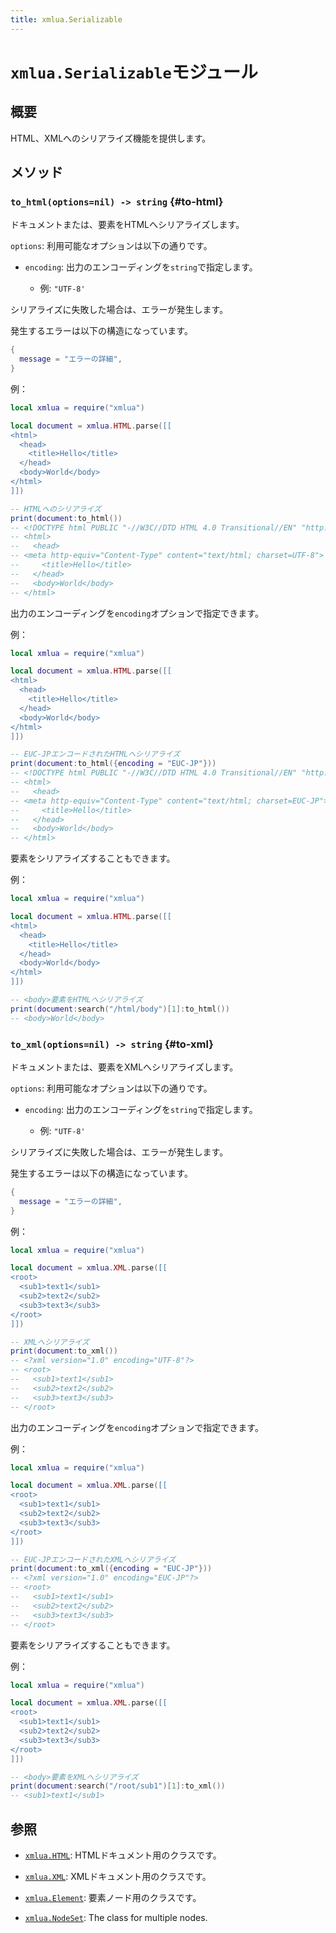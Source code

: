 ```yaml
---
title: xmlua.Serializable
---
```


# `xmlua.Serializable`モジュール

## 概要

HTML、XMLへのシリアライズ機能を提供します。

## メソッド

### `to_html(options=nil) -> string` {#to-html}

ドキュメントまたは、要素をHTMLへシリアライズします。

`options`: 利用可能なオプションは以下の通りです。

  * `encoding`: 出力のエンコーディングを`string`で指定します。

    * 例: `"UTF-8'`

シリアライズに失敗した場合は、エラーが発生します。

発生するエラーは以下の構造になっています。

```lua
{
  message = "エラーの詳細",
}
```

例：

```lua
local xmlua = require("xmlua")

local document = xmlua.HTML.parse([[
<html>
  <head>
    <title>Hello</title>
  </head>
  <body>World</body>
</html>
]])

-- HTMLへのシリアライズ
print(document:to_html())
-- <!DOCTYPE html PUBLIC "-//W3C//DTD HTML 4.0 Transitional//EN" "http://www.w3.org/TR/REC-html40/loose.dtd">
-- <html>
--   <head>
-- <meta http-equiv="Content-Type" content="text/html; charset=UTF-8">
--     <title>Hello</title>
--   </head>
--   <body>World</body>
-- </html>
```

出力のエンコーディングを`encoding`オプションで指定できます。

例：

```lua
local xmlua = require("xmlua")

local document = xmlua.HTML.parse([[
<html>
  <head>
    <title>Hello</title>
  </head>
  <body>World</body>
</html>
]])

-- EUC-JPエンコードされたHTMLへシリアライズ
print(document:to_html({encoding = "EUC-JP"}))
-- <!DOCTYPE html PUBLIC "-//W3C//DTD HTML 4.0 Transitional//EN" "http://www.w3.org/TR/REC-html40/loose.dtd">
-- <html>
--   <head>
-- <meta http-equiv="Content-Type" content="text/html; charset=EUC-JP">
--     <title>Hello</title>
--   </head>
--   <body>World</body>
-- </html>
```

要素をシリアライズすることもできます。

例：

```lua
local xmlua = require("xmlua")

local document = xmlua.HTML.parse([[
<html>
  <head>
    <title>Hello</title>
  </head>
  <body>World</body>
</html>
]])

-- <body>要素をHTMLへシリアライズ
print(document:search("/html/body")[1]:to_html())
-- <body>World</body>
```

### `to_xml(options=nil) -> string` {#to-xml}

ドキュメントまたは、要素をXMLへシリアライズします。

`options`: 利用可能なオプションは以下の通りです。

  * `encoding`: 出力のエンコーディングを`string`で指定します。

    * 例: `"UTF-8'`

シリアライズに失敗した場合は、エラーが発生します。

発生するエラーは以下の構造になっています。

```lua
{
  message = "エラーの詳細",
}
```

例：

```lua
local xmlua = require("xmlua")

local document = xmlua.XML.parse([[
<root>
  <sub1>text1</sub1>
  <sub2>text2</sub2>
  <sub3>text3</sub3>
</root>
]])

-- XMLへシリアライズ
print(document:to_xml())
-- <?xml version="1.0" encoding="UTF-8"?>
-- <root>
--   <sub1>text1</sub1>
--   <sub2>text2</sub2>
--   <sub3>text3</sub3>
-- </root>
```

出力のエンコーディングを`encoding`オプションで指定できます。

例：

```lua
local xmlua = require("xmlua")

local document = xmlua.XML.parse([[
<root>
  <sub1>text1</sub1>
  <sub2>text2</sub2>
  <sub3>text3</sub3>
</root>
]])

-- EUC-JPエンコードされたXMLへシリアライズ
print(document:to_xml({encoding = "EUC-JP"}))
-- <?xml version="1.0" encoding="EUC-JP"?>
-- <root>
--   <sub1>text1</sub1>
--   <sub2>text2</sub2>
--   <sub3>text3</sub3>
-- </root>
```

要素をシリアライズすることもできます。

例：

```lua
local xmlua = require("xmlua")

local document = xmlua.XML.parse([[
<root>
  <sub1>text1</sub1>
  <sub2>text2</sub2>
  <sub3>text3</sub3>
</root>
]])

-- <body>要素をXMLへシリアライズ
print(document:search("/root/sub1")[1]:to_xml())
-- <sub1>text1</sub1>
```

## 参照

  * [`xmlua.HTML`][html]: HTMLドキュメント用のクラスです。

  * [`xmlua.XML`][xml]: XMLドキュメント用のクラスです。

  * [`xmlua.Element`][element]: 要素ノード用のクラスです。

  * [`xmlua.NodeSet`][node-set]: The class for multiple nodes.

[html]:html.html

[xml]:xml.html

[element]:element.html

[node-set]:node-set.html

